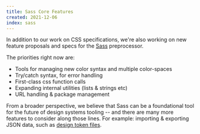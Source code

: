 ```yaml
---
title: Sass Core Features
created: 2021-12-06
index: sass
---
```


In addition to our work on CSS specifications,
we're also working on new feature proposals and specs
for the [Sass](https://sass-lang.com/) preprocessor.

The priorities right now are:

- Tools for managing new color syntax and multiple color-spaces
- Try/catch syntax, for error handling
- First-class css function calls
- Expanding internal utilities (lists & strings etc)
- URL handling & package management

From a broader perspective,
we believe that Sass can be a foundational tool
for the future of design systems tooling --
and there are many more features to consider along those lines.
For example: importing & exporting JSON data,
such as [design token files][].

[design token files]: https://github.com/design-tokens/community-group
